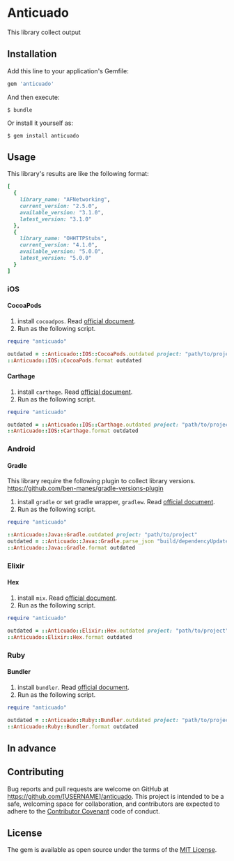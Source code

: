 # Anticuado

This library collect output

## Installation

Add this line to your application's Gemfile:

```ruby
gem 'anticuado'
```

And then execute:

    $ bundle

Or install it yourself as:

    $ gem install anticuado

## Usage

This library's results are like the following format:

```ruby
[
  { 
    library_name: "AFNetworking",
    current_version: "2.5.0",
    available_version: "3.1.0",
    latest_version: "3.1.0"
  },
  { 
    library_name: "OHHTTPStubs",
    current_version: "4.1.0",
    available_version: "5.0.0",
    latest_version: "5.0.0"
  }
]
```

### iOS
#### CocoaPods
1. install `cocoadpos`. Read [official document](https://cocoapods.org/).
2. Run as the following script.

```ruby
require "anticuado"

outdated = ::Anticuado::IOS::CocoaPods.outdated project: "path/to/project"
::Anticuado::IOS::CocoaPods.format outdated
```

#### Carthage
1. install `carthage`. Read [official document](https://github.com/Carthage/Carthage).
2. Run as the following script.

```ruby
require "anticuado"

outdated = ::Anticuado::IOS::Carthage.outdated project: "path/to/project"
::Anticuado::IOS::Carthage.format outdated
```

### Android
#### Gradle

This library require the following plugin to collect library versions.
https://github.com/ben-manes/gradle-versions-plugin

1. install `gradle` or set gradle wrapper, `gradlew`. Read [official document](https://gradle.org/).
2. Run as the following script.

```ruby
require "anticuado"

::Anticuado::Java::Gradle.outdated project: "path/to/project"
outdated = ::Anticuado::Java::Gradle.parse_json "build/dependencyUpdates"
::Anticuado::Java::Gradle.format outdated
```

### Elixir
#### Hex
1. install `mix`. Read [official document](http://elixir-lang.org/install.html).
2. Run as the following script.

```ruby
require "anticuado"

outdated = ::Anticuado::Elixir::Hex.outdated project: "path/to/project"
::Anticuado::Elixir::Hex.format outdated
```

### Ruby
#### Bundler
1. install `bundler`. Read [official document](http://bundler.io/).
2. Run as the following script.

```ruby
require "anticuado"

outdated = ::Anticuado::Ruby::Bundler.outdated project: "path/to/project"
::Anticuado::Ruby::Bundler.format outdated
```

## In advance


## Contributing

Bug reports and pull requests are welcome on GitHub at https://github.com/[USERNAME]/anticuado. This project is intended to be a safe, welcoming space for collaboration, and contributors are expected to adhere to the [Contributor Covenant](http://contributor-covenant.org) code of conduct.


## License

The gem is available as open source under the terms of the [MIT License](http://opensource.org/licenses/MIT).

